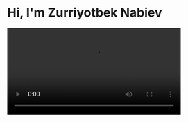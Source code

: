 # Hi, I'm Zurriyotbek Nabiev

<video width="400" controls>
  <source src="https://drive.google.com/file/d/1-_PcijYB_3UAaDO5IHdkddiyBQ5doUbG/view?usp=sharing" type="video/mp4">
  Your browser does not support HTML video.
</video>
